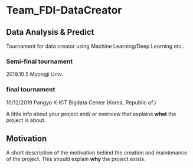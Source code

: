 # Team_FDI-DataCreator

## Data Analysis & Predict
Tournament for data creator using Machine Learning/Deep Learning etc..

### Semi-final tournament
2019.10.5 Myongji Univ. 



### final tournament
10/12/2019 Pangyo K-ICT Bigdata Center (Korea, Republic of.)



A little info about your project and/ or overview that explains **what** the project is about.

## Motivation
A short description of the motivation behind the creation and maintenance of the project. This should explain **why** the project exists.
